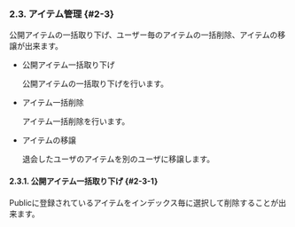 ### 2.3. アイテム管理 {#2-3}

公開アイテムの一括取り下げ、ユーザー毎のアイテムの一括削除、アイテムの移譲が出来ます。

*   公開アイテム一括取り下げ

    公開アイテムの一括取り下げを行います。

*   アイテム一括削除

    アイテム一括削除を行います。

*   アイテムの移譲

    退会したユーザのアイテムを別のユーザに移譲します。

#### 2.3.1. 公開アイテム一括取り下げ {#2-3-1}

Publicに登録されているアイテムをインデックス毎に選択して削除することが出来ます。